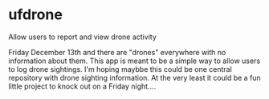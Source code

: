 # ufdrone
Allow users to report and view drone activity

Friday December 13th and there are "drones" everywhere with no information about them.  This app is meant to be a simple way to allow users to log drone sightings.  I'm hoping maybbe this could be one central repository with drone sighting information.  At the very least it could be a fun little project to knock out on a Friday night....
